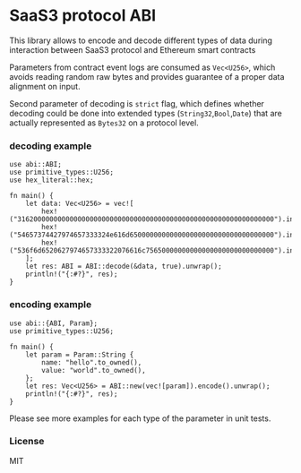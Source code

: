 # SaaS3 protocol ABI

This library allows to encode and decode different types of data
during interaction between SaaS3 protocol and Ethereum smart contracts

Parameters from contract event logs are consumed as `Vec<U256>`, which avoids reading
random raw bytes and provides guarantee of a proper data alignment on input.

Second parameter of decoding is `strict` flag, which defines whether decoding
could be done into extended types (`String32`,`Bool`,`Date`)
that are actually represented as `Bytes32` on a protocol level.

### decoding example
```
use abi::ABI;
use primitive_types::U256;
use hex_literal::hex;

fn main() {
    let data: Vec<U256> = vec![
        hex!("3162000000000000000000000000000000000000000000000000000000000000").into(),
        hex!("54657374427974657333324e616d650000000000000000000000000000000000").into(),
        hex!("536f6d6520627974657333322076616c75650000000000000000000000000000").into(),
    ];
    let res: ABI = ABI::decode(&data, true).unwrap();
    println!("{:#?}", res);
}
```

### encoding example
```
use abi::{ABI, Param};
use primitive_types::U256;

fn main() {
    let param = Param::String {
        name: "hello".to_owned(),
        value: "world".to_owned(),
    };
    let res: Vec<U256> = ABI::new(vec![param]).encode().unwrap();
    println!("{:#?}", res);
}
```
Please see more examples for each type of the parameter in unit tests.


### License
MIT